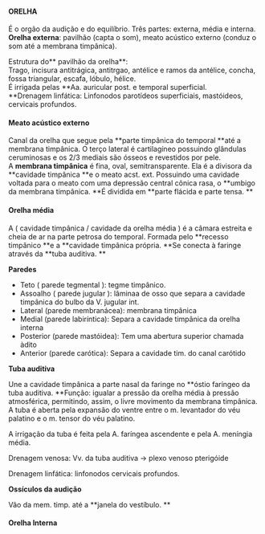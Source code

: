 #### ORELHA

É o orgão da audição e do equilíbrio. Três partes: externa, média e interna.  
**Orelha externa**: pavilhão \(capta o som\), meato acústico externo \(conduz o som até a membrana timpânica\).

Estrutura do** pavilhão da orelha**:  
Trago, incisura antitrágica, antitrgao, antélice e ramos da antélice, concha, fossa triangular, escafa, lóbulo, hélice.  
É irrigada pelas **Aa. auricular post. e temporal superficial.                      
**Drenagem linfática: Linfonodos parotídeos superficiais, mastóideos, cervicais profundos.

#### Meato acústico externo

Canal da orelha que segue pela **parte timpânica do temporal **até a membrana timpânica. O terço lateral é cartilagíneo possuindo glândulas ceruminosas e os 2/3 mediais são ósseos e revestidos por pele.  
A **membrana timpânica** é fina, oval, semitransparente. Ela é a divisora da **cavidade timpânica **e o meato acst. ext. Possuindo uma cavidade voltada para o meato com uma depressão central cônica rasa, o **umbigo da membrana timpânica. **É dividida em **parte flácida e parte tensa. **

#### Orelha média

A \( cavidade timpânica / cavidade da orelha média \) é a câmara estreita e cheia de ar na parte petrosa do temporal. Formada pelo **recesso timpânico **e a **cavidade timpânica própria. **Se conecta à faringe através da **tuba auditiva. **

**Paredes**

* Teto \( parede tegmental \): tegme timpânico.
* Assoalho \( parede jugular \): lâminaa de osso que separa a cavidade timpânica do bulbo da V. jugular int.
* Lateral \(parede membranácea\): membrana timpânica
* Medial \(parede labiríntica\): Separa a cavidade timpânica da orelha interna
* Posterior \(parede mastóidea\): Tem uma abertura superior chamada àdito
* Anterior \(parede carótica\): Separa a cavidade tim. do canal carótido

**Tuba auditiva**

Une a cavidade timpânica a parte nasal da faringe no **óstio faríngeo da tuba auditiva. **Função: igualar a pressão da orelha média à pressão atmosférica, permitindo, assim, o livre movimento da membrana timpânica. A tuba é aberta pela expansão do ventre entre o m. levantador do véu palatino e o m. tensor do véu palatino. 

A irrigação da tuba é feita pela A. faríngea ascendente e pela A. meníngia média.

Drenagem venosa: Vv. da tuba auditiva -&gt; plexo venoso pterigóide

Drenagem linfática: linfonodos cervicais profundos.

**Ossículos da audição**

Vão da mem. timp. até a **janela do vestíbulo. **

#### Orelha Interna



